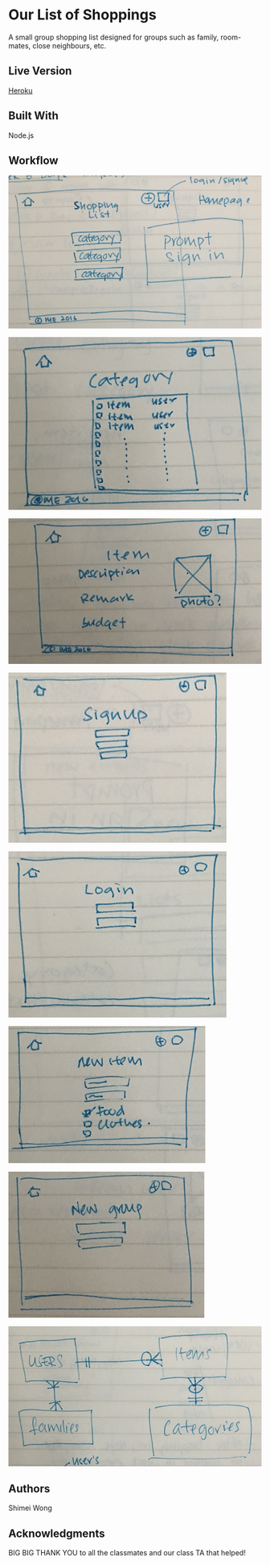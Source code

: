 # Our List of Shoppings

A small group shopping list designed for groups such as family, room-mates, close neighbours, etc.


## Live Version

[Heroku](https://cryptic-peak-63193.herokuapp.com/)

## Built With

Node.js

## Workflow

![alt text](images/a.png)

![alt text](images/b.png)

![alt text](images/c.png)

![alt text](images/d.png)

![alt text](images/e.png)

![alt text](images/f.png)

![alt text](images/g.png)

![alt text](images/h.png)


## Authors

Shimei Wong

## Acknowledgments

BIG BIG THANK YOU to all the classmates and our class TA that helped!
